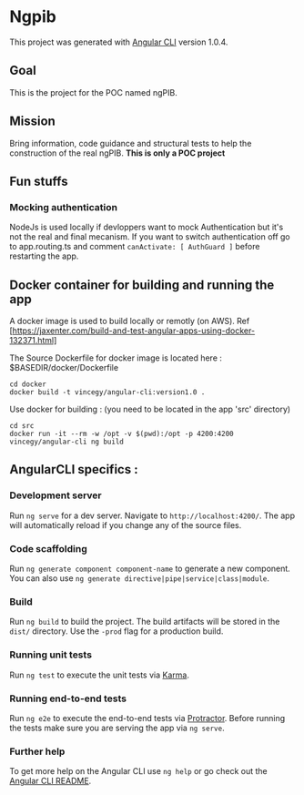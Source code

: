 # Ngpib

This project was generated with [Angular CLI](https://github.com/angular/angular-cli) version 1.0.4.

## Goal

This is the project for the POC named ngPIB.

## Mission

Bring information, code guidance and structural tests to help the construction of the real ngPIB.
__This is only a POC project__

## Fun stuffs

### Mocking authentication
NodeJs is used locally if devloppers want to mock Authentication but it's not the real and final mecanism.
If you want to switch authentication off go to app.routing.ts and comment ```canActivate: [ AuthGuard ]``` before restarting the app.

## Docker container for building and running the app

A docker image is used to build locally or remotly (on AWS).
Ref [https://jaxenter.com/build-and-test-angular-apps-using-docker-132371.html]

The Source Dockerfile for docker image is located here : 
$BASEDIR/docker/Dockerfile

```
cd docker
docker build -t vincegy/angular-cli:version1.0 .
```

Use docker for building  : (you need to be located in the app 'src' directory)

```
cd src
docker run -it --rm -w /opt -v $(pwd):/opt -p 4200:4200 vincegy/angular-cli ng build
```

## AngularCLI specifics : 

### Development server

Run `ng serve` for a dev server. Navigate to `http://localhost:4200/`. The app will automatically reload if you change any of the source files.

### Code scaffolding

Run `ng generate component component-name` to generate a new component. You can also use `ng generate directive|pipe|service|class|module`.

### Build

Run `ng build` to build the project. The build artifacts will be stored in the `dist/` directory. Use the `-prod` flag for a production build.

### Running unit tests

Run `ng test` to execute the unit tests via [Karma](https://karma-runner.github.io).

### Running end-to-end tests

Run `ng e2e` to execute the end-to-end tests via [Protractor](http://www.protractortest.org/).
Before running the tests make sure you are serving the app via `ng serve`.

### Further help

To get more help on the Angular CLI use `ng help` or go check out the [Angular CLI README](https://github.com/angular/angular-cli/blob/master/README.md).
